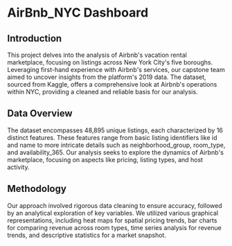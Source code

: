 # AirBnb_NYC Dashboard
## Introduction
This project delves into the analysis of Airbnb's vacation rental marketplace, focusing on listings across New York City's five boroughs. Leveraging first-hand experience with Airbnb's services, our capstone team aimed to uncover insights from the platform's 2019 data. The dataset, sourced from Kaggle, offers a comprehensive look at Airbnb's operations within NYC, providing a cleaned and reliable basis for our analysis.

## Data Overview
The dataset encompasses 48,895 unique listings, each characterized by 16 distinct features. These features range from basic listing identifiers like id and name to more intricate details such as neighborhood_group, room_type, and availability_365. Our analysis seeks to explore the dynamics of Airbnb's marketplace, focusing on aspects like pricing, listing types, and host activity.

## Methodology
Our approach involved rigorous data cleaning to ensure accuracy, followed by an analytical exploration of key variables. We utilized various graphical representations, including heat maps for spatial pricing trends, bar charts for comparing revenue across room types, time series analysis for revenue trends, and descriptive statistics for a market snapshot.
